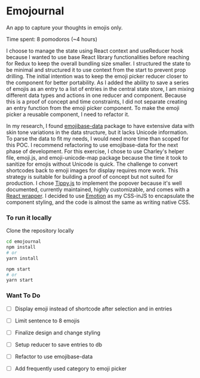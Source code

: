 # Emojournal

An app to capture your thoughts in emojis only.

Time spent: 8 pomodoros (~4 hours)

I choose to manage the state using React context and useReducer hook because I wanted to use base React library functionalities before reaching for Redux to keep the overall bundling size smaller. I structured the state to be minimal and structured it to use context from the start to prevent prop drilling. The initial intention was to keep the emoji picker reducer closer to the component for better portability. As I added the ability to save a series of emojis as an entry to a list of entries in the central state store, I am mixing different data types and actions in one reducer and component. Because this is a proof of concept and time constraints, I did not separate creating an entry function from the emoji picker component. To make the emoji picker a reusable component, I need to refactor it.

In my research, I found [emojibase-data](https://github.com/milesj/emojibase) package to have extensive data with skin tone variations in the data structure, but it lacks Unicode information. To parse the data to fit my needs, I would need more time than scoped for this POC. I recommend refactoring to use emojibase-data for the next phase of development. For this exercise, I chose to use Charley's helper file, emoji.js, and emoji-unicode-map package because the time it took to sanitize for emojis without Unicode is quick. The challenge to convert shortcodes back to emoji images for display requires more work. This strategy is suitable for building a proof of concept but not suited for production. I chose [Tippy.js](https://github.com/atomiks/tippyjs) to implement the popover because it's well documented, currently maintained, highly customizable, and comes with a [React wrapper](https://github.com/atomiks/tippyjs-react). I decided to use [Emotion](https://github.com/emotion-js/emotion) as my CSS-inJS to encapsulate the component styling, and the code is almost the same as writing native CSS.

### To run it locally
Clone the repository locally
```bash
cd emojournal
npm install 
# or
yarn install

npm start
# or
yarn start
```

### Want To Do
- [ ] Display emoji instead of shortcode after selection and in entries
- [ ] Limit sentence to 8 emojis
- [ ] Finalize design and change styling
- [ ] Setup reducer to save entries to db
- [ ] Refactor to use emojibase-data
- [ ] Add frequently used category to emoji picker

